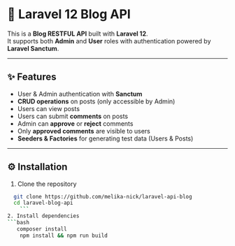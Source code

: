 # 📰 Laravel 12 Blog API

This is a **Blog RESTFUL API** built with **Laravel 12**.  
It supports both **Admin** and **User** roles with authentication powered by **Laravel Sanctum**.

---

## ✨ Features

- User & Admin authentication with **Sanctum**
- **CRUD operations** on posts (only accessible by Admin)
- Users can view posts
- Users can submit **comments** on posts
- Admin can **approve** or **reject** comments
- Only **approved comments** are visible to users
- **Seeders & Factories** for generating test data (Users & Posts)

---

## ⚙️ Installation

1. Clone the repository
```bash
  git clone https://github.com/melika-nick/laravel-api-blog
  cd laravel-blog-api
    ```
2. Install dependencies
```bash
   composer install
    npm install && npm run build
```
